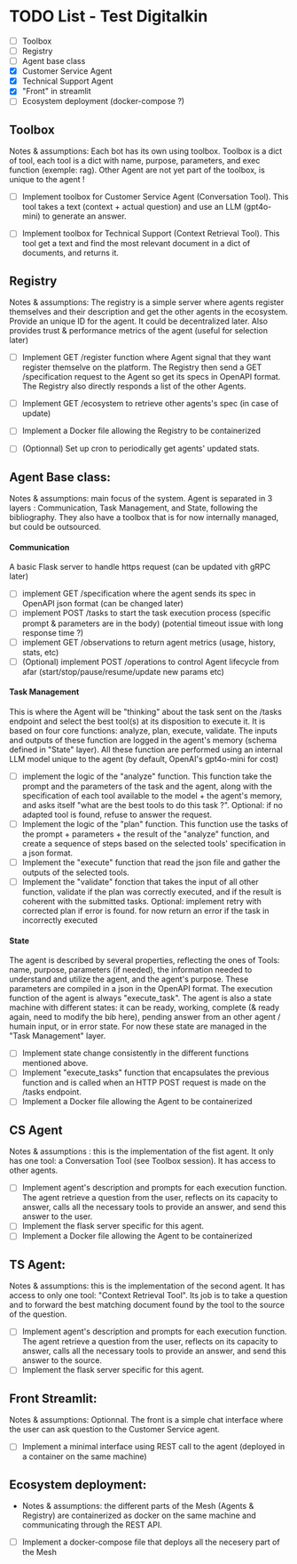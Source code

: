 # TODO List - Test Digitalkin 
- [ ] Toolbox
- [ ] Registry
- [ ] Agent base class
- [x] Customer Service Agent
- [x] Technical Support Agent
- [x] "Front" in streamlit
- [ ] Ecosystem deployment (docker-compose ?)

## Toolbox
Notes & assumptions:
Each bot has its own using toolbox. Toolbox is a dict of tool, each tool is a dict with name, purpose, parameters, and exec function (exemple: rag). Other Agent are not yet part of the toolbox, is unique to the agent !
- [ ] Implement toolbox for Customer Service Agent (Conversation Tool). This tool takes a text (context + actual question) and use an LLM (gpt4o-mini) to generate an answer.
- [ ] Implement toolbox for Technical Support (Context Retrieval Tool). This tool get a text and find the most relevant document in a dict of documents, and returns it.



## Registry 
Notes & assumptions: The registry is a simple server where agents register themselves and their description and get the other agents in the ecosystem. Provide an unique ID for the agent. It could be decentralized later. Also provides trust & performance metrics of the agent (useful for selection later)

- [ ] Implement GET /register function where Agent signal that they want register themselve on the platform. The Registry then send a GET /specification request to the Agent so get its specs in OpenAPI format. The Registry also directly responds a list of the other Agents. 

- [ ] Implement GET /ecosystem to retrieve other agents's spec (in case of update)

- [ ] Implement a Docker file allowing the Registry to be containerized

- [ ] (Optionnal) Set up cron to periodically get agents' updated stats.

## Agent Base class:
Notes & assumptions: main focus of the system. Agent is separated in 3 layers : Communication, Task Management, and State, following the bibliography. They also have a toolbox that is for now internally managed, but could be outsourced.
#### Communication
 A basic Flask server to handle https request (can be updated vith gRPC later)
 - [ ] implement GET /specification where the agent sends its spec in OpenAPI json format (can be changed later)
 - [ ] implement POST /tasks to start the task execution process (specific prompt & parameters are in the body) (potential timeout issue with long response time ?)
 - [ ] implement GET /observations to return agent metrics (usage, history, stats, etc)
 - [ ] (Optional) implement POST /operations to control Agent lifecycle from afar (start/stop/pause/resume/update new params etc)

#### Task Management
This is where the Agent will be "thinking" about the task sent on the /tasks endpoint and select the best tool(s) at its disposition to execute it. It is based on four core functions: analyze, plan, execute, validate. The inputs and outputs of these function are logged in the agent's memory (schema defined in "State" layer). All these function are performed using an internal LLM model unique to the agent (by default, OpenAI's gpt4o-mini for cost)
- [ ] implement the logic of the "analyze" function. This function take the prompt and the parameters of the task and the agent, along with the specification of each tool available to the model + the agent's memory, and asks itself "what are the best tools to do this task ?". Optional: if no adapted tool is found, refuse to answer the request.
- [ ] Implement the logic of the "plan" function. This function use the tasks of the prompt + parameters + the result of the "analyze" function, and create a sequence
of steps based on the selected tools' specification in a json format.
- [ ] Implement the "execute" function that read the json file and gather the outputs of the selected tools.
- [ ] Implement the "validate" fonction that takes the input of all other function, validate if the plan was correctly executed, and if the result is coherent with the submitted tasks. Optional: implement retry with corrected plan if error is found. for now return an error if the task in incorrectly executed

#### State
The agent is described by several properties, reflecting the ones of Tools: name, purpose, parameters (if needed), the information needed to understand and utilize the agent, and the agent's purpose. These parameters are compiled in a json in the OpenAPI format. The execution function of the agent is always "execute_task".
The agent is also a state machine with different states: it can be ready, working, complete (& ready again, need to modify the bib here), pending answer from an other agent / humain input, or in error state. 
For now these state are managed in the "Task Management" layer. 
- [ ] Implement state change consistently in the different functions mentioned above.
- [ ] Implement "execute_tasks" function that encapsulates the previous function and is called when an HTTP POST request is made on the /tasks endpoint.
- [ ] Implement a Docker file allowing the Agent to be containerized

## CS Agent
Notes & assumptions : this is the implementation of the fist agent. It only has one tool: a Conversation Tool (see Toolbox session). It has access to other agents.
- [ ] Implement agent's description and prompts for each execution function. The agent retrieve a question from the user, reflects on its capacity to answer, calls all the necessary tools to provide an answer, and send this answer to the user.
- [ ] Implement the flask server specific for this agent.
- [ ] Implement a Docker file allowing the Agent to be containerized
 
## TS Agent:
Notes & assumptions: this is the implementation of the second agent. It has access to only one tool: "Context Retrieval Tool". Its job is to take a question and to forward the best matching document found by the tool to the source of the question.
- [ ] Implement agent's description and prompts for each execution function. The agent retrieve a question from the user, reflects on its capacity to answer, calls all the necessary tools to provide an answer, and send this answer to the source.
- [ ] Implement the flask server specific for this agent.

## Front Streamlit:
Notes & assumptions: Optionnal. The front is a simple chat interface where the user can ask question to the Customer Service agent.
- [ ] Implement a minimal interface using REST call to the agent (deployed in a container on the same machine)


## Ecosystem deployment:
-   Notes & assumptions: the different parts of the Mesh (Agents & Registry) are containerized as docker on the same machine and communicating through the REST API.
- [ ] Implement a docker-compose file that deploys all the necesery part of the Mesh
